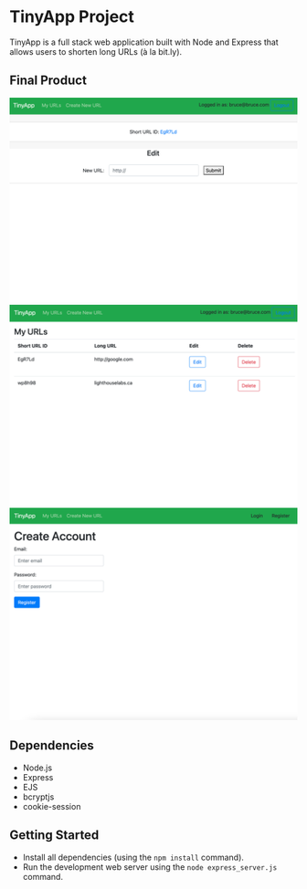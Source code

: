 # TinyApp Project

TinyApp is a full stack web application built with Node and Express that allows users to shorten long URLs (à la bit.ly).

## Final Product

!["screenshot description"](https://github.com/aflotten/tinyapp/blob/master/docs/urls_edit.png?raw=true)
!["screenshot description"](https://github.com/aflotten/tinyapp/blob/master/docs/urls-home.png?raw=true)
!["screenshot description"](https://github.com/aflotten/tinyapp/blob/master/docs/urls-register.png?raw=true)


## Dependencies

- Node.js
- Express
- EJS
- bcryptjs
- cookie-session

## Getting Started

- Install all dependencies (using the `npm install` command).
- Run the development web server using the `node express_server.js` command.